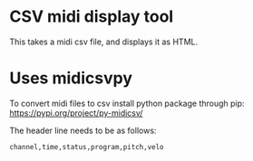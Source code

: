 # CSV midi display tool

This takes a midi csv file, and displays it as HTML.


# Uses midicsvpy

To convert midi files to csv install python package through pip:
<https://pypi.org/project/py-midicsv/>

The header line needs to be as follows:
	
	channel,time,status,program,pitch,velo
